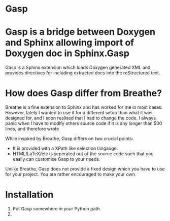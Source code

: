 Gasp
====

Gasp is a bridge between Doxygen and Sphinx allowing import of Doxygen doc in Sphinx.Gasp
====

Gasp is a Sphinx extension which loads Doxygen generated XML and
provides directives for including extracted docs into the reStructured
text. 


How does Gasp differ from Breathe?
==================================
Breathe is a fine extension to Sphinx and has worked for me in most
cases. However, lately I wanted to use it for a different setup than
what it was designed for, and I soon realised that I had to change the
code. I always panic when I have to modify others source code if it is
any longer than 500 lines, and therefore wrote

While inspired by Breathe, Gasp differs on two crucial points:

 - It is provided with a XPath like selection langauge.
 - HTML/LaTeX/etc is seperated out of the source code such that you
   easily can customise Gasp to your needs.
 
Unlike Breathe, Gasp does not provide a fixed design which you have to
use for your project. You are rather encouraged to make your own.


Installation
============
1. Put Gasp somewhere in your Python path.
2. 
